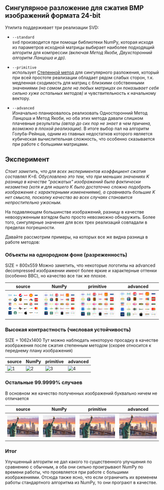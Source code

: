 ## Сингулярное разложение для сжатия BMP изображений формата 24-bit

Утилита поддерживает три реализации SVD:
- `--standard` <br>
    svd производится при помощи библиотеки NumPy, которая исходя из параметров исходной матрицы выбирает наиболее подходящий алгоритм для компрессии *(включая Метод Якоби, Двухсторонний алгоритм Ланцоша и др)*.
- `--primitive` <br>
    использует [Степенной метод](https://en.wikipedia.org/wiki/Power_iteration) для сингулярного разложения, который при всей простоте реализации обладает рядом слабых сторон, т.к. медленная сходимость для матриц с близкими собственными значениями *(на самом деле на любых матрицах он показывает себя сильно хуже остальных методов)* и чувствительность к начальному вектору.

- `--advanced` <br>
    Изначально планировалось реализовать Односторонний Метод Ланцоша и Метод Якоби, но оба этих метода давали слишком плачевные результаты *(автор до сих пор не знает в чем причина, возможно в плохой реализации)*. В итоге выбор пал на алгоритм Голуба-Рейнша, одним из главных недостатков которого является кубическая вычислительная сложность, что особенно сказывается при работе с большими матрицами.


## Эксперимент

_Стоит заметить, что для всех экспериментов коэффициент сжатия составлял K=6. Обусловлено это тем, что при меньших значениях K разница в качестве "расжатых" изображений была фактически незаметна *(хотя и для нашего K было достаточно сложно подобрать изображения с характерными изменениями)*, а сравнивать большие K нет смысла, посколку качество во всех случаях становится непростительно ужасным._

На подавляющем большинстве изображений, разницу в качестве невооруженным взгядом было просто невозможно обнаружить. Более того, сингулярные значения для всех трех реализаций совпадали в пределах погрешности.

Давайте рассмотрим примеры, на которых все же видна разница в работе методов:

### Объекты на однородном фоне (разреженность)
SIZE = 800x559
Можно заметить, что некоторые логотипы на advanced decompressed изображении имеют более яркие и характерные оттенки (особенно BBC), но качество все так же плохое.

| source | NumPy | primitive | advanced |
| -------|-------|-----------|----------|
| ![1](src/logo.bmp) | ![2](src/logo_standard.bmp) | ![3](src/logo_primitive.bmp) | ![4](src/logo_advanced.bmp) | 

### Высокая контрастность (числовая устойчивость)
SIZE = 1062x1400
Тут можно наблюдать некоторую просадку в качестве изображения после сжатия степенным методом (скорее относится к переднему плану изображения)

| source | NumPy | primitive | advanced |
| -------|-------|-----------|----------|
| ![1](src/or.bmp) | ![2](src/or_st.bmp) | ![3](src/or_pr.bmp) | ![4](src/or_ad.bmp) |

### Остальные 99.9999% случаев
В основном же качество полученных изображений буквально ничем не отличается

| source | NumPy | primitive | advanced |
| -------|-------|-----------|----------|
| ![1](src/ny.bmp) | ![2](src/ny_decomp_standard.bmp) | ![3](src/ny_decomp_primitive.bmp) | ![4](src/ny_decomp_advanced.bmp) |

### Итог
Улучшенный алгоритм не дал какого то существенного улучшения по сравнению с обычным, а оба они сильно проигрывают NumPy по времени работы, что проявляется при работе с большими изображениями. Отсюда также ясно, что если ограничить их временем работы стандартного алгоритма из NumPy, то они програют в качестве.